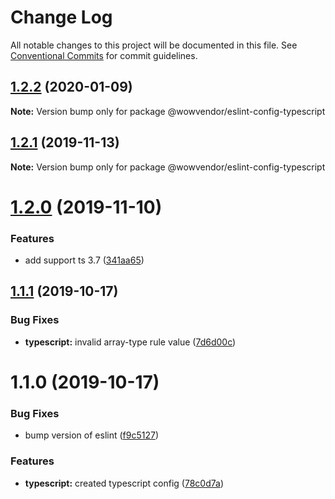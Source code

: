 # Change Log

All notable changes to this project will be documented in this file.
See [Conventional Commits](https://conventionalcommits.org) for commit guidelines.

## [1.2.2](https://github.com/wowvendor/eslint-configs/compare/@wowvendor/eslint-config-typescript@1.2.1...@wowvendor/eslint-config-typescript@1.2.2) (2020-01-09)

**Note:** Version bump only for package @wowvendor/eslint-config-typescript

## [1.2.1](https://github.com/wowvendor/eslint-configs/compare/@wowvendor/eslint-config-typescript@1.2.0...@wowvendor/eslint-config-typescript@1.2.1) (2019-11-13)

**Note:** Version bump only for package @wowvendor/eslint-config-typescript

# [1.2.0](https://github.com/wowvendor/eslint-configs/compare/@wowvendor/eslint-config-typescript@1.1.1...@wowvendor/eslint-config-typescript@1.2.0) (2019-11-10)

### Features

- add support ts 3.7 ([341aa65](https://github.com/wowvendor/eslint-configs/commit/341aa65ebbe06846d1f8606bc523a97623b14b50))

## [1.1.1](https://github.com/wowvendor/eslint-configs/compare/@wowvendor/eslint-config-typescript@1.1.0...@wowvendor/eslint-config-typescript@1.1.1) (2019-10-17)

### Bug Fixes

- **typescript:** invalid array-type rule value ([7d6d00c](https://github.com/wowvendor/eslint-configs/commit/7d6d00c5b1ac947c69f1fb790e21a71a36c1c884))

# 1.1.0 (2019-10-17)

### Bug Fixes

- bump version of eslint ([f9c5127](https://github.com/wowvendor/eslint-configs/commit/f9c5127a3987420319d78d7c63a30270f4f5c10a))

### Features

- **typescript:** created typescript config ([78c0d7a](https://github.com/wowvendor/eslint-configs/commit/78c0d7ab7413768c42c8cbd43e9d1bb8be499ccd))
